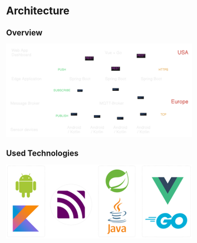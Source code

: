 # Architecture

## Overview

![Architecture Diagram](assets/architecture_diagram_transparent.svg)

## Used Technologies

![Used Technologies](assets/used_technologies_transparent.svg)
